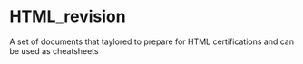 # HTML_revision
A set of documents that taylored to prepare for HTML certifications and can be used as cheatsheets

